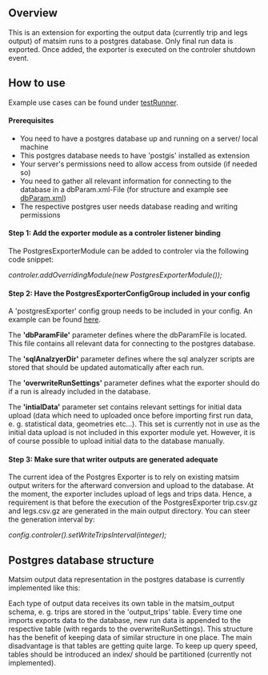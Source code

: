 ## Overview

This is an extension for exporting the output data (currently trip and legs output) of matsim runs to a postgres database.
Only final run data is exported. Once added, the exporter is executed on the controler shutdown event.

## How to use

Example use cases can be found under [testRunner](testRunner).

#### Prerequisites

- You need to have a postgres database up and running on a server/ local machine
- This postgres database needs to have 'postgis' installed as extension
- Your server's permissions need to allow access from outside (if needed so)
- You need to gather all relevant information for connecting to the database in a dbParam.xml-File (for structure and example see [dbParam.xml](testRunner/dbParam.xml))
- The respective postgres user needs database reading and writing permissions


#### Step 1: Add the exporter module as a controler listener binding

The PostgresExporterModule can be added to controler via the following code snippet:

*controler.addOverridingModule(new PostgresExporterModule());*


#### Step 2: Have the PostgresExporterConfigGroup included in your config

A 'postgresExporter' config group needs to be included in your config. An example can be found [here](testRunner/postgresExporterExampleConfig.xml).

The **'dbParamFile'** parameter defines where the dbParamFile is located. This file contains all relevant data for connecting to the postgres database.

The **'sqlAnalzyerDir'** parameter defines where the sql analyzer scripts are stored that should be updated automatically after each run.

The **'overwriteRunSettings'** parameter defines what the exporter should do if a run is already included in the database.

The **'intialData'** parameter set contains relevant settings for initial data upload
(data which need to uploaded once before importing first run data, e. g. statistical data, geometries etc...).
This set is currently not in use as the initial data upload is not included in this exporter module yet.
However, it is of course possible to upload initial data to the database manually.


#### Step 3: Make sure that writer outputs are generated adequate

The current idea of the Postgres Exporter is to rely on existing matsim output writers for the afterward conversion and upload to the database.
At the moment, the exporter includes upload of legs and trips data. Hence, a requirement is that before the execution of the PostgresExporter
trip.csv.gz and legs.csv.gz are generated in the main output directory. You can steer the generation interval by:

*config.controler().setWriteTripsInterval(integer);*


## Postgres database structure

Matsim output data representation in the postgres database is currently implemented like this:

Each type of output data receives its own table in the matsim_output schema, e. g. trips are stored in the 'output_trips' table.
Every time one imports exports data to the database, new run data is appended to the respective table (with regards to the overwriteRunSettings).
This structure has the benefit of keeping data of similar structure in one place. The main disadvantage is that tables are getting quite large.
To keep up query speed, tables should be introduced an index/ should be partitioned (currently not implemented).






